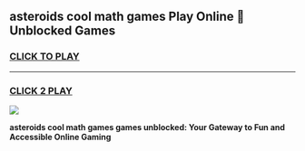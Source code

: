
## asteroids cool math games Play Online 👋 Unblocked Games
<h3>
<a href="https://news.freeplayer.one?title=asteroids_cool_math_games&ref=17CMG">CLICK TO PLAY</a></h3>
<hr>

<h3>
<a href="https://news.freeplayer.one?title=asteroids_cool_math_games&ref=17CMG">CLICK 2 PLAY</a>
  
</h3>

<a href="https://news.freeplayer.one?title=asteroids_cool_math_games&ref=17CMG/"><img src="https://clearcache.store/games.png"></a>


**asteroids cool math games games unblocked: Your Gateway to Fun and Accessible Online Gaming**
